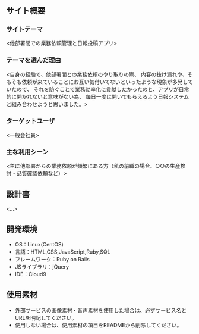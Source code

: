 # <BusinessReport>

## サイト概要
### サイトテーマ
<他部署間での業務依頼管理と日報投稿アプリ>

### テーマを選んだ理由
<自身の経験で、他部署間との業務依頼のやり取りの際、
内容の抜け漏れや、そもそも依頼が来ていることにお互い気付いてないといったような現象が多発していたので、
それを防ぐことで業務効率化に貢献したかったのと、アプリが日常的に開かれないと意味がない為、
毎日一度は開いてもらえるよう日報システムと組み合わせようと思いました。>

### ターゲットユーザ
<一般会社員>

### 主な利用シーン
<主に他部署からの業務依頼が頻繁にある方（私の前職の場合、○○の生産検討・品質確認依頼など）>

## 設計書
<...>

## 開発環境
- OS：Linux(CentOS)
- 言語：HTML,CSS,JavaScript,Ruby,SQL
- フレームワーク：Ruby on Rails
- JSライブラリ：jQuery
- IDE：Cloud9

## 使用素材
- 外部サービスの画像素材・音声素材を使用した場合は、必ずサービス名とURLを明記してください。
- 使用しない場合は、使用素材の項目をREADMEから削除してください。